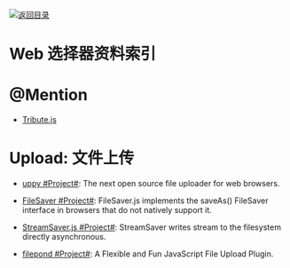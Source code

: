 [![返回目录](https://parg.co/UGo)](https://github.com/wxyyxc1992/Awesome-Links)

# Web 选择器资料索引

# @Mention

* [Tribute.js](http://zurb.com/article/1435/tribute-js-a-new-lightweight-and-easy-to-)

# Upload: 文件上传

* [uppy #Project#](https://parg.co/UMk): The next open source file uploader for web browsers.

* [FileSaver #Project#](https://github.com/eligrey/FileSaver.js): FileSaver.js implements the saveAs() FileSaver interface in browsers that do not natively support it.

* [StreamSaver.js #Project#](https://github.com/jimmywarting/StreamSaver.js): StreamSaver writes stream to the filesystem directly asynchronous.

* [filepond #Project#](https://github.com/pqina/filepond):
  A Flexible and Fun JavaScript File Upload Plugin.
